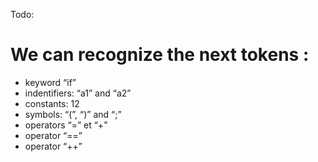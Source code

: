 Todo:

# We can recognize the next tokens : 
 - keyword “if”
 - indentifiers: “a1” and “a2”
 - constants: 12
 - symbols: “(”, “)” and “;”
 - operators “=” et “+”
 - operator “==”
 - operator “++”
